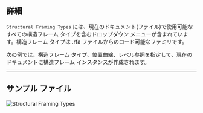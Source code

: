 ## 詳細
`Structural Framing Types` には、現在のドキュメント(ファイル)で使用可能なすべての構造フレーム タイプを含むドロップダウン メニューが含まれています。構造フレーム タイプは .rfa ファイルからのロード可能なファミリです。

次の例では、構造フレーム タイプ、位置曲線、レベル参照を指定して、現在のドキュメントに構造フレーム インスタンスが作成されます。
___
## サンプル ファイル

![Structural Framing Types](./DSRevitNodesUI.StructuralFramingTypes_img.jpg)
